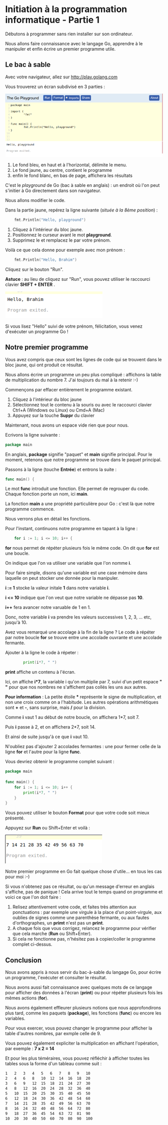 # Initiation à la programmation informatique - Partie 1

Débutons à programmer sans rien installer sur son ordinateur. 

Nous allons faire connaissance avec le langage Go, apprendre à le manipuler et enfin écrire un premier programme utile.

## Le bac à sable

Avec votre navigateur, allez sur http://play.golang.com

Vous trouverez un écran subdivisé en 3 parties :

![bac-à-sable](01_playground.png)

01. Le fond bleu, en haut et à l'horizontal, délimite le menu.
02. Le fond jaune, au centre, contient le programme
03. enfin le fond blanc, en bas de page, affichera les résultats

C'est le *playground* de Go (bac à sable en anglais) : un endroit où l'on peut s'initier à Go directement dans son navigateur.

Nous allons modifier le code. 

Dans la partie jaune, repérez la ligne suivante (*située à la 8ème position*) :

```go
    fmt.Println("Hello, playground")
```

1. Cliquez à l'intérieur du bloc jaune.
2. Positionnez le curseur avant le mot **playground**.
3. Supprimez le et remplacez le par votre prénom.

Voilà ce que cela donne pour exemple avec mon prénom :

```go
    fmt.Println("Hello, Brahim")
```

Cliquez sur le bouton "Run".

**Astuce** : au lieu de cliquez sur "Run", vous pouvez utiliser le raccourci clavier **SHIFT + ENTER**  .

![hello-brahim](01_hello_brahim.png)

Si vous lisez "Hello" suivi de votre prénom, félicitation, vous venez d'exécuter un programme Go !

## Notre premier programme

Vous avez compris que ceux sont les lignes de code qui se trouvent dans le bloc jaune, qui ont produit ce résultat. 

Nous allons écrire un programme un peu plus compliqué : affichons la table de multiplication du nombre 7. J'ai toujours du mal à la retenir :-)

Commençons par effacer entièrement le programme existant.

1. Cliquez à l'intérieur du bloc jaune
2. Sélectionnez tout le contenu à la souris ou avec le raccourci clavier Ctrl+A (Windows ou Linux) ou Cmd+A (Mac)
3. Appuyez sur la touche **Suppr** du clavier

Maintenant, nous avons un espace vide rien que pour nous.

Ecrivons la ligne suivante :

```go
package main
```

En anglais, **package** signifie "paquet" et **main** signifie principal. 
Pour le moment, retenons que notre programme se trouve dans le paquet principal.

Passons à la ligne (touche **Entrée**) et entrons la suite : 

```go
func main() {
```

Le mot **func** introduit une fonction. Elle permet de regrouper du code. Chaque fonction porte un nom, ici **main**.

La fonction **main** a une propriété particulière pour Go : c'est là que notre programme commence.

Nous verrons plus en détail les fonctions.

Pour l'instant, continuons notre programme en tapant à la ligne :

```go
	for i := 1; i <= 10; i++ {
```
**for** nous permet de répéter plusieurs fois le même code. On dit que **for** est une boucle. 

On indique que l'on va utiliser une variable que l'on nomme **i**.

Pour faire simple, disons qu'une variable est une case mémoire dans laquelle on peut stocker une donnée pour la manipuler.

**i := 1** stocke la valeur initale **1** dans notre variable **i**.

**i <= 10** indique que l'on veut que notre variable ne dépasse pas **10**.

**i++** fera avancer notre varuable de 1 en 1.

Donc, notre variable **i** va prendre les valeurs successives 1, 2, 3, ... etc, jusqu'à 10.

Avez vous remarqué une accolage à la fin de la ligne ? Le code à répéter par notre boucle **for** se trouve entre une accolade ouvrante et une accolade fermante.

Ajouter à la ligne le code à répeter :

```go
		print(i*7, " ")
```

**print** affiche un contenu à l'écran. 

Ici, on affiche **i*7**, la variable i qu'on multiplie par 7, suivi d'un petit espace **" "** pour que nos nombres ne s'affichent pas collés les uns aux autres.

**Pour information** : La petite étoile **\*** représente le signe de multiplication, et non une croix comme on a l'habitude. Les autres opérations arithmétiques sont **+** et **-**, sans surprise, mais **/** pour la division. 

Comme **i** vaut 1 au début de notre boucle, on affichera 1*7, soit 7.

Puis **i** passe à 2, et on affichera 2*7, soit 14.

Et ainsi de suite jusqu'à ce que **i** vaut 10.

N'oubliez pas d'ajouter 2 accolades fermantes : une pour fermer celle de la ligne **for** et l'autre pour la ligne **func**.

Vous devriez obtenir le programme complet suivant :

```go
package main

func main() {
	for i := 1; i <= 10; i++ {
		print(i*7, " ")
	}
}
```

Vous pouvez utiliser le bouton **Format** pour que votre code soit mieux présenté.

Appuyez sur **Run** ou Shift+Enter et voilà :

![table_de_7](01_table_de_7.png) 

Notre premier programme en Go fait quelque chose d'utile... en tous les cas pour moi :-)

Si vous n'obtenez pas ce résultat, ou qu'un message d'erreur en anglais s'affiche, pas de panique ! Cela arrive tout le temps quand on programme et voici ce que l'on doit faire :

1. Relisez attentivement votre code, et faites très attention aux ponctuations : par exemple une virgule à la place d'un point-virgule, aux oublies de signes comme une parenthèse fermante, ou aux fautes d'orthographes, un **primt** n'est pas un **print**.
2. A chaque fois que vous corrigez, relancez le programme pour vérifier que cela marche (**Run** ou Shift+Enter).
3. Si cela ne fonctionne pas, n'hésitez pas à copier/coller le programme complet ci-dessus.

## Conclusion

Nous avons appris à nous servir du bac-à-sable du langage Go, pour écrire un programme, l'exécuter et consulter le résultat.

Nous avons aussi fait connaissance avec quelques mots de ce langage pour afficher des données à l'écran (**print**) ou pour répéter plusieurs fois les mêmes actions (**for**).

Nous avons également effleurer plusieurs notions que nous approfondirons plus tard, comme les paquets (**package**), les fonctions (**func**) ou encore les variables.

Pour vous exercer, vous pouvez changer le programme pour afficher la table d'autres nombres, par exmple celle de 9.

Vous pouvez également expliciter la multiplication en affichant l'opération, par exemple : **7 x 2 = 14**

Et pour les plus téméraires, vous pouvez réfléchir à afficher toutes les tables sous la forme d'un tableau comme suit :

```
1	2	3	4	5	6	7	8	9	10	
2	4	6	8	10	12	14	16	18	20	
3	6	9	12	15	18	21	24	27	30	
4	8	12	16	20	24	28	32	36	40	
5	10	15	20	25	30	35	40	45	50	
6	12	18	24	30	36	42	48	54	60	
7	14	21	28	35	42	49	56	63	70	
8	16	24	32	40	48	56	64	72	80	
9	18	27	36	45	54	63	72	81	90	
10	20	30	40	50	60	70	80	90	100	
```